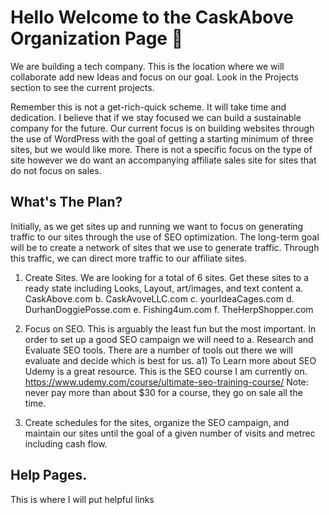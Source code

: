 # Hello Welcome to the CaskAbove Organization Page 👋
We are building a tech company.  This is the location where we will collaborate add new Ideas and focus on our goal.
Look in the Projects section to see the current projects.

Remember this is not a get-rich-quick scheme. It will take time and dedication. I believe that if we stay focused we can build a sustainable company for the future. 
Our current focus is on building websites through the use of WordPress with the goal of getting a starting minimum of three sites, but we would like more.  There is not a specific focus on the type of site  however we do want an accompanying affiliate sales site for sites that do not focus on sales.

## What's The Plan?
Initially, as we get sites up and running we want to focus on generating traffic to our sites through the use of SEO optimization.  The long-term goal will be to create a network of sites that we use to generate traffic. Through this traffic, we can direct more traffic to our affiliate sites.

1) Create Sites. We are looking for a total of 6 sites. Get these sites to a ready state including Looks, Layout, art/images, and text content
         a. CaskAbove.com
         b. CaskAvoveLLC.com
         c. yourIdeaCages.com
         d. DurhanDoggiePosse.com
         e. Fishing4um.com
         f. TheHerpShopper.com

2) Focus on SEO. This is arguably the least fun but the most important. In order to set up a good SEO campaign we will need to
   a. Research and Evaluate SEO tools. There are a number of tools out there we will evaluate and decide which is best for us.
     a1) To Learn more about SEO Udemy is a great resource.  This is the SEO course I am currently on. https://www.udemy.com/course/ultimate-seo-training-course/   Note: never pay more than about $30 for a course, they go on sale all the time.

3) Create schedules for the sites, organize the SEO campaign, and maintain our sites until the goal of a given number of visits and metrec including cash flow.

## Help Pages.

This is where I will put helpful links

<!--

**Here are some ideas to get you started:**

🙋‍♀️ A short introduction - what is your organization all about?
We are a tech Company
🌈 Contribution guidelines - how can the community get involved?
👩‍💻 Useful resources - where can the community find your docs? Is there anything else the community should know?
🍿 Fun facts - what does your team eat for breakfast?
🧙 Remember, you can do mighty things with the power of [Markdown](https://docs.github.com/github/writing-on-github/getting-started-with-writing-and-formatting-on-github/basic-writing-and-formatting-syntax)
-->
